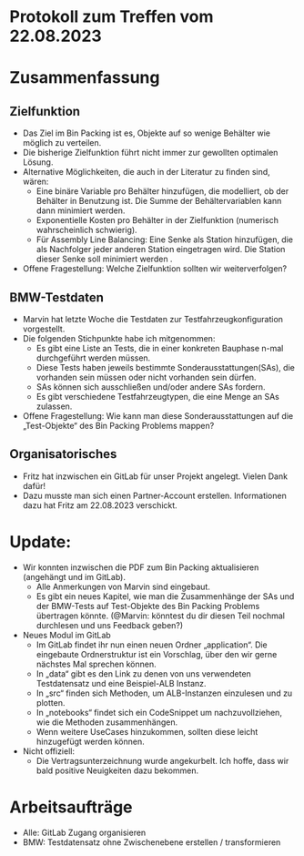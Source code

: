 # Protokoll zum Treffen vom 22.08.2023

# Zusammenfassung

## Zielfunktion
- Das Ziel im Bin Packing ist es, Objekte auf so wenige Behälter wie möglich zu verteilen.
- Die bisherige Zielfunktion führt nicht immer zur gewollten optimalen Lösung.
- Alternative Möglichkeiten, die auch in der Literatur zu finden sind, wären:
  - Eine binäre Variable pro Behälter hinzufügen, die modelliert, ob der Behälter in Benutzung ist. Die Summe der Behältervariablen kann dann minimiert werden.
  - Exponentielle Kosten pro Behälter in der Zielfunktion (numerisch wahrscheinlich schwierig).
  - Für Assembly Line Balancing: Eine Senke als Station hinzufügen, die als Nachfolger jeder anderen Station eingetragen wird. Die Station dieser Senke soll minimiert werden  .
- Offene Fragestellung: Welche Zielfunktion sollten wir weiterverfolgen?

## BMW-Testdaten
- Marvin hat letzte Woche die Testdaten zur Testfahrzeugkonfiguration vorgestellt. 
- Die folgenden Stichpunkte habe ich mitgenommen:
  - Es gibt eine Liste an Tests, die in einer konkreten Bauphase n-mal durchgeführt werden müssen.
  - Diese Tests haben jeweils bestimmte Sonderausstattungen(SAs), die vorhanden sein müssen oder nicht vorhanden sein dürfen.
  - SAs können sich ausschließen und/oder andere SAs fordern.
  - Es gibt verschiedene Testfahrzeugtypen, die eine Menge an SAs zulassen.
- Offene Fragestellung: Wie kann man diese Sonderausstattungen auf die „Test-Objekte“ des Bin Packing Problems mappen?

## Organisatorisches
- Fritz hat inzwischen ein GitLab für unser Projekt angelegt. Vielen Dank dafür!
- Dazu musste man sich einen Partner-Account erstellen. Informationen dazu hat Fritz am 22.08.2023 verschickt.
 
 
# Update:
 
- Wir konnten inzwischen die PDF zum Bin Packing aktualisieren (angehängt und im GitLab).
  - Alle Anmerkungen von Marvin sind eingebaut.
  - Es gibt ein neues Kapitel, wie man die Zusammenhänge der SAs und der BMW-Tests auf Test-Objekte des Bin Packing Problems übertragen könnte. (@Marvin: könntest du dir diesen Teil nochmal durchlesen und uns Feedback geben?)
- Neues Modul im GitLab
  - Im GitLab findet ihr nun einen neuen Ordner „application“. Die eingebaute Ordnerstruktur ist ein Vorschlag, über den wir gerne nächstes Mal sprechen können.
  - In „data“ gibt es den Link zu denen von uns verwendeten Testdatensatz und eine Beispiel-ALB Instanz.
  - In „src“ finden sich Methoden, um ALB-Instanzen einzulesen und zu plotten.
  - In „notebooks“ findet sich ein CodeSnippet um nachzuvollziehen, wie die Methoden zusammenhängen.
  - Wenn weitere UseCases hinzukommen, sollten diese leicht hinzugefügt werden können.
- Nicht offiziell: 
  - Die Vertragsunterzeichnung wurde angekurbelt. Ich hoffe, dass wir bald positive Neuigkeiten dazu bekommen.
 

# Arbeitsaufträge

- Alle: GitLab Zugang organisieren
- BMW: Testdatensatz ohne Zwischenebene erstellen / transformieren